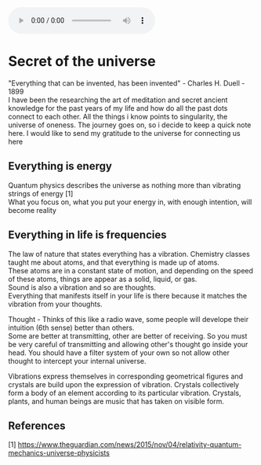 <audio controls="controls">
  <source type="audio/mp3" src="http://altered-states.net/music.php?trk=/barry/newsletter463/Spirits.mp3"></source>
</audio>

# Secret of the universe
"Everything that can be invented, has been invented" - Charles H. Duell - 1899 <br>
I have been the researching the art of meditation and secret ancient knowledge for the past years of my life and how do all the past dots connect to each other. All the things i know points to singularity, the universe of oneness. The journey goes on, so i decide to keep a quick note here. I would like to send my gratitude to the universe for connecting us here

## Everything is energy
Quantum physics describes the universe as nothing more than vibrating strings of energy [1] <br>
What you focus on, what you put your energy in, with enough intention, will become reality

## Everything in life is frequencies

The law of nature that states everything has a vibration. Chemistry classes taught me about atoms, and that everything is made up of atoms. <br>
These atoms are in a constant state of motion, and depending on the speed of these atoms, things are appear as a solid, liquid, or gas. <br>
Sound is also a vibration and so are thoughts. <br>
Everything that manifests itself in your life is there because it matches the vibration from your thoughts. <br>

Thought - Thinks of this like a radio wave, some people will develope their intuition (6th sense) better than others. <br>
Some are better at transmitting, other are better of receiving. So you must be very careful of transmitting and allowing other's thought go inside your head.
You should have a filter system of your own so not allow other thought to intercept your internal universe. <br>

Vibrations express themselves in corresponding geometrical figures and
crystals are build upon the expression of vibration. Crystals collectively form a
body of an element according to its particular vibration. Crystals,
plants, and human beings are music that has taken on visible form.





## References
[1] https://www.theguardian.com/news/2015/nov/04/relativity-quantum-mechanics-universe-physicists
